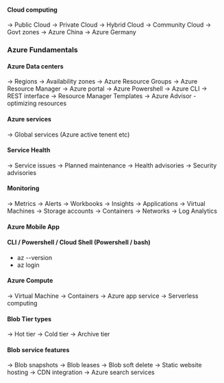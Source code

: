 
#### Cloud computing
 -> Public Cloud
 -> Private Cloud
 -> Hybrid Cloud
 -> Community Cloud
    -> Govt zones
    -> Azure China
    -> Azure Germany

### Azure Fundamentals

#### Azure Data centers
  -> Regions
  -> Availability zones
  -> Azure Resource Groups
  -> Azure Resource Manager
     -> Azure portal
     -> Azure Powershell
     -> Azure CLI
     -> REST interface
  -> Resource Manager Templates
  -> Azure Advisor - optimizing resources

#### Azure services
  -> Global services (Azure active tenent etc)

#### Service Health
  -> Service issues
  -> Planned maintenance
  -> Health advisories
  -> Security advisories

#### Monitoring
  -> Metrics
  -> Alerts
  -> Workbooks
  -> Insights
  -> Applications
	  -> Virtual Machines
	  -> Storage accounts
	  -> Containers
	  -> Networks
  -> Log Analytics

#### Azure Mobile App

#### CLI / Powershell / Cloud Shell (Powershell / bash)

  * az --version
  * az login

#### Azure Compute
  -> Virtual Machine
  -> Containers
  -> Azure app service
  -> Serverless computing

#### Blob Tier types
  -> Hot tier
  -> Cold tier
  -> Archive tier

#### Blob service features
  -> Blob snapshots
  -> Blob leases
  -> Blob soft delete
  -> Static website hosting
  -> CDN integration
  -> Azure search services





